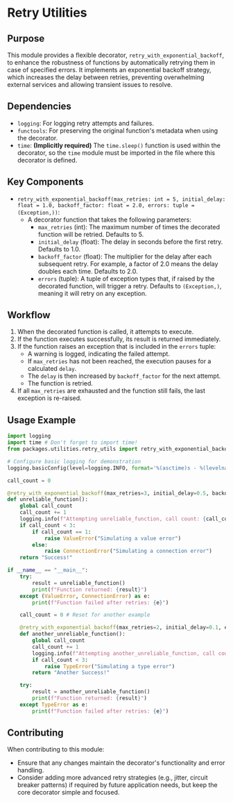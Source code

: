 # Retry Utilities

## Purpose
This module provides a flexible decorator, `retry_with_exponential_backoff`, to enhance the robustness of functions by automatically retrying them in case of specified errors. It implements an exponential backoff strategy, which increases the delay between retries, preventing overwhelming external services and allowing transient issues to resolve.

## Dependencies
- `logging`: For logging retry attempts and failures.
- `functools`: For preserving the original function's metadata when using the decorator.
- `time`: **(Implicitly required)** The `time.sleep()` function is used within the decorator, so the `time` module must be imported in the file where this decorator is defined.

## Key Components
- `retry_with_exponential_backoff(max_retries: int = 5, initial_delay: float = 1.0, backoff_factor: float = 2.0, errors: tuple = (Exception,))`:
  - A decorator function that takes the following parameters:
    - `max_retries` (int): The maximum number of times the decorated function will be retried. Defaults to 5.
    - `initial_delay` (float): The delay in seconds before the first retry. Defaults to 1.0.
    - `backoff_factor` (float): The multiplier for the delay after each subsequent retry. For example, a factor of 2.0 means the delay doubles each time. Defaults to 2.0.
    - `errors` (tuple): A tuple of exception types that, if raised by the decorated function, will trigger a retry. Defaults to `(Exception,)`, meaning it will retry on any exception.

## Workflow
1. When the decorated function is called, it attempts to execute.
2. If the function executes successfully, its result is returned immediately.
3. If the function raises an exception that is included in the `errors` tuple:
   - A warning is logged, indicating the failed attempt.
   - If `max_retries` has not been reached, the execution pauses for a calculated `delay`.
   - The `delay` is then increased by `backoff_factor` for the next attempt.
   - The function is retried.
4. If all `max_retries` are exhausted and the function still fails, the last exception is re-raised.

## Usage Example
```python
import logging
import time # Don't forget to import time!
from packages.utilities.retry_utils import retry_with_exponential_backoff

# Configure basic logging for demonstration
logging.basicConfig(level=logging.INFO, format='%(asctime)s - %(levelname)s - %(message)s')

call_count = 0

@retry_with_exponential_backoff(max_retries=3, initial_delay=0.5, backoff_factor=2, errors=(ValueError, ConnectionError))
def unreliable_function():
    global call_count
    call_count += 1
    logging.info(f"Attempting unreliable_function, call count: {call_count}")
    if call_count < 3:
        if call_count == 1:
            raise ValueError("Simulating a value error")
        else:
            raise ConnectionError("Simulating a connection error")
    return "Success!"

if __name__ == "__main__":
    try:
        result = unreliable_function()
        print(f"Function returned: {result}")
    except (ValueError, ConnectionError) as e:
        print(f"Function failed after retries: {e}")

    call_count = 0 # Reset for another example

    @retry_with_exponential_backoff(max_retries=2, initial_delay=0.1, errors=(TypeError,))
    def another_unreliable_function():
        global call_count
        call_count += 1
        logging.info(f"Attempting another_unreliable_function, call count: {call_count}")
        if call_count < 3:
            raise TypeError("Simulating a type error")
        return "Another Success!"

    try:
        result = another_unreliable_function()
        print(f"Function returned: {result}")
    except TypeError as e:
        print(f"Function failed after retries: {e}")
```

## Contributing
When contributing to this module:
- Ensure that any changes maintain the decorator's functionality and error handling.
- Consider adding more advanced retry strategies (e.g., jitter, circuit breaker patterns) if required by future application needs, but keep the core decorator simple and focused.